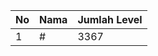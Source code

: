 | No | Nama            | Jumlah Level |
|----|-----------------|--------------|
| 1  | #    |    3367        |
